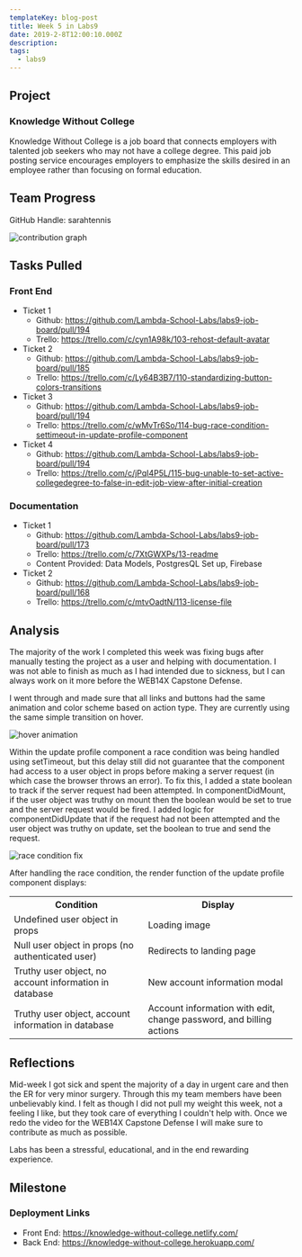 ```yaml
---
templateKey: blog-post
title: Week 5 in Labs9
date: 2019-2-8T12:00:10.000Z
description:
tags:
  - labs9
---
```


## Project
### Knowledge Without College

Knowledge Without College is a job board that connects employers with talented job seekers who may not have a college degree. This paid job posting service encourages employers to emphasize the skills desired in an employee rather than focusing on formal education.

## Team Progress

GitHub Handle: sarahtennis

![contribution graph](/img/week-5-contribution-graph.png)

## Tasks Pulled

### Front End
* Ticket 1
  * Github: https://github.com/Lambda-School-Labs/labs9-job-board/pull/194
  * Trello: https://trello.com/c/cyn1A98k/103-rehost-default-avatar
* Ticket 2
  * Github: https://github.com/Lambda-School-Labs/labs9-job-board/pull/185
  * Trello: https://trello.com/c/Ly64B3B7/110-standardizing-button-colors-transitions
* Ticket 3
  * Github: https://github.com/Lambda-School-Labs/labs9-job-board/pull/194
  * Trello: https://trello.com/c/wMvTr6So/114-bug-race-condition-settimeout-in-update-profile-component
* Ticket 4
  * Github: https://github.com/Lambda-School-Labs/labs9-job-board/pull/194
  * Trello: https://trello.com/c/jPqI4P5L/115-bug-unable-to-set-active-collegedegree-to-false-in-edit-job-view-after-initial-creation

### Documentation
* Ticket 1
  * Github: https://github.com/Lambda-School-Labs/labs9-job-board/pull/173
  * Trello: https://trello.com/c/7XtGWXPs/13-readme
  * Content Provided: Data Models, PostgresQL Set up, Firebase
* Ticket 2
  * Github: https://github.com/Lambda-School-Labs/labs9-job-board/pull/168
  * Trello: https://trello.com/c/mtvOadtN/113-license-file

## Analysis
The majority of the work I completed this week was fixing bugs after manually testing the project as a user and helping with documentation. I was not able to finish as much as I had intended due to sickness, but I can always work on it more before the WEB14X Capstone Defense.

I went through and made sure that all links and buttons had the same animation and color scheme based on action type. They are currently using the same simple transition on hover.

![hover animation](/img/hover-animation.gif)

Within the update profile component a race condition was being handled using setTimeout, but this delay still did not guarantee that the component had access to a user object in props before making a server request (in which case the browser throws an error). To fix this, I added a state boolean to track if the server request had been attempted. In componentDidMount, if the user object was truthy on mount then the boolean would be set to true and the server request would be fired. I added logic for componentDidUpdate that if the request had not been attempted and the user object was truthy on update, set the boolean to true and send the request.

![race condition fix](/img/race-condition.png)

After handling the race condition, the render function of the update profile component displays:

<table>
<tr><th>Condition</th><th>Display</th></tr>
<tr><td>Undefined user object in props</td><td>Loading image</td></tr>
<tr><td>Null user object in props (no authenticated user)</td><td>Redirects to landing page</td></tr>
<tr><td>Truthy user object, no account information in database</td><td>New account information modal</td></tr>
<tr><td>Truthy user object, account information in database</td><td>Account information with edit, change password, and billing actions</td></tr>
</table>

## Reflections
Mid-week I got sick and spent the majority of a day in urgent care and then the ER for very minor surgery. Through this my team members have been unbelievably kind. I felt as though I did not pull my weight this week, not a feeling I like, but they took care of everything I couldn't help with. Once we redo the video for the WEB14X Capstone Defense I will make sure to contribute as much as possible.

Labs has been a stressful, educational, and in the end rewarding experience.

## Milestone

### Deployment Links
 
* Front End: https://knowledge-without-college.netlify.com/
* Back End: https://knowledge-without-college.herokuapp.com/
